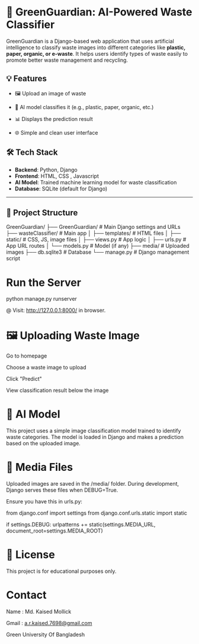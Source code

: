 # 🌱 GreenGuardian: AI-Powered Waste Classifier

GreenGuardian is a Django-based web application that uses artificial intelligence to classify waste images into different categories like **plastic, paper, organic, or e-waste**. It helps users identify types of waste easily to promote better waste management and recycling.


## 💡 Features

- 🖼 Upload an image of waste
  
- 🤖 AI model classifies it (e.g., plastic, paper, organic, etc.)
  
- 📊 Displays the prediction result
  
- 🌐 Simple and clean user interface


## 🛠 Tech Stack

- **Backend**: Python, Django
- **Frontend**: HTML, CSS , Javascript
- **AI Model**: Trained machine learning model for waste classification
- **Database**: SQLite (default for Django)

---

## 📁 Project Structure

GreenGuardian/
├── GreenGuardian/ # Main Django settings and URLs
├── wasteClassifier/ # Main app
│ ├── templates/ # HTML files
│ ├── static/ # CSS, JS, image files
│ ├── views.py # App logic
│ ├── urls.py # App URL routes
│ └── models.py # Model (if any)
├── media/ # Uploaded images
├── db.sqlite3 # Database
└── manage.py # Django management script



#  Run the Server

python manage.py runserver

@ Visit: http://127.0.0.1:8000/ in  browser.

# 🖼 Uploading Waste Image
Go to homepage

Choose a waste image to upload

Click "Predict"

View classification result below the image

# 🧠 AI Model
This project uses a simple image classification model trained to identify waste categories. The model is loaded in Django and makes a prediction based on the uploaded image.

# 📸 Media Files
Uploaded images are saved in the /media/ folder. During development, Django serves these files when DEBUG=True.

Ensure you have this in urls.py:

from django.conf import settings
from django.conf.urls.static import static

if settings.DEBUG:
    urlpatterns += static(settings.MEDIA_URL, document_root=settings.MEDIA_ROOT)

# 📃 License

This project is for educational purposes only.

# Contact 

Name  : Md. Kaised Mollick 

Gmail : a.r.kaised.7698@gmail.com

Green University Of Bangladesh
